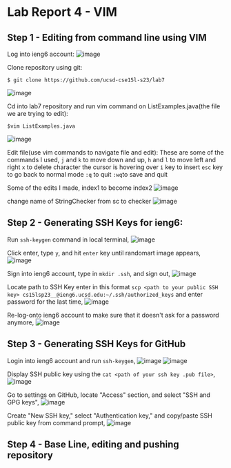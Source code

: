 # Lab Report 4 - VIM 

## Step 1 - Editing from command line using VIM

Log into ieng6 account:
![image](https://github.com/chrissngn/cse15l-lab-reports/assets/123513732/b6b28c55-e094-49ba-89b6-4afe1273da50)

Clone repository using git:
```
$ git clone https://github.com/ucsd-cse15l-s23/lab7
```
![image](https://github.com/chrissngn/cse15l-lab-reports/assets/123513732/3cd7d7e5-203f-4058-8763-4e0c1de5984b)

Cd into lab7 repository and run vim command on ListExamples.java(the file we are trying to edit):
```
$vim ListExamples.java
```
![image](https://github.com/chrissngn/cse15l-lab-reports/assets/123513732/0fd296df-178d-4084-8cb9-812c21490321)

Edit file(use vim commands to navigate file and edit):
These are some of the commands I used,
`j` and `k` to move down and up, `h` and `l` to move left and right
`x` to delete character the cursor is hovering over
`i` key to insert
`esc` key to go back to normal mode
`:q` to quit
`:wq`to save and quit

Some of the edits I made, 
index1 to become index2
![image](https://github.com/chrissngn/cse15l-lab-reports/assets/123513732/57531971-377d-4e55-861d-5f5348aeb77d)

change name of StringChecker from sc to checker
![image](https://github.com/chrissngn/cse15l-lab-reports/assets/123513732/1a683445-2b9b-45dc-bf2e-0a2dbc2def3b)

## Step 2 - Generating SSH Keys for ieng6:
Run `ssh-keygen` command in local terminal,
![image](https://github.com/chrissngn/cse15l-lab-reports/assets/123513732/4d3650de-cbf8-4540-99b9-6ebce8d3e802)

Click enter, type `y`, and hit `enter` key until randomart image appears,
![image](https://github.com/chrissngn/cse15l-lab-reports/assets/123513732/28d4e98b-958a-449d-b06b-a94c449197bc)

Sign into ieng6 account, type in `mkdir .ssh`, and sign out,
![image](https://github.com/chrissngn/cse15l-lab-reports/assets/123513732/b26c0ede-e15c-4e10-ba59-c84bf3798686)

Locate path to SSH Key enter in this format `scp <path to your public SSH key> cs15lsp23__@ieng6.ucsd.edu:~/.ssh/authorized_keys` and enter password for the last time,
![image](https://github.com/chrissngn/cse15l-lab-reports/assets/123513732/45478fe2-8076-44af-ab69-be8dba442c44)

Re-log-onto ieng6 account to make sure that it doesn't ask for a password anymore,
![image](https://github.com/chrissngn/cse15l-lab-reports/assets/123513732/1f1b3e12-35cc-478c-944c-003bbe086a9f)

## Step 3 - Generating SSH Keys for GitHub
Login into ieng6 account and run `ssh-keygen`,
![image](https://github.com/chrissngn/cse15l-lab-reports/assets/123513732/877b9053-ddf7-4da5-91b2-81576f259a08)
![image](https://github.com/chrissngn/cse15l-lab-reports/assets/123513732/18dea1c1-a840-41ef-9067-a32c0550bce5)

Display SSH public key using the `cat <path of your ssh key .pub file>`,
![image](https://github.com/chrissngn/cse15l-lab-reports/assets/123513732/f811e221-a91f-4e66-8df5-c39cb3f78cbe)

Go to settings on GitHub, locate "Access" section, and select "SSH and GPG keys",
![image](https://github.com/chrissngn/cse15l-lab-reports/assets/123513732/e38d7a3d-4402-48cd-996b-ce9d44d6bed0)

Create "New SSH key," select "Authentication key," and copy/paste SSH public key from command prompt,
![image](https://github.com/chrissngn/cse15l-lab-reports/assets/123513732/e1e5c410-70ee-4386-8f49-191050ca4bda)

## Step 4 - Base Line, editing and pushing repository



